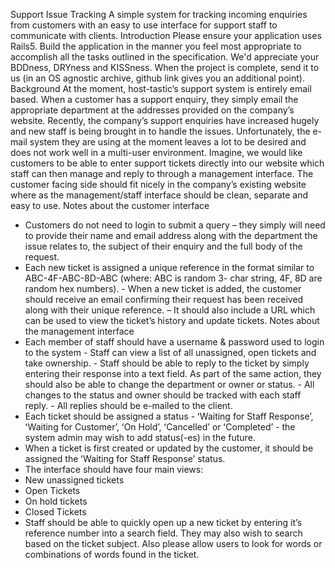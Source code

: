 Support Issue Tracking
A simple system for tracking incoming enquiries from customers with an easy to use interface for support staff to
communicate with clients.
Introduction
Please ensure your application uses Rails5.
Build the application in the manner you feel most appropriate to accomplish all the tasks outlined in the specification.
We'd appreciate your BDDness, DRYness and KISSness.
When the project is complete, send it to us (in an OS agnostic archive, github link gives you an additional point).
Background
At the moment, host-tasticʼs support system is entirely email based. When a customer has a support enquiry, they simply
email the appropriate department at the addresses provided on the company’s website. Recently, the company’s support
enquiries have increased hugely and new staff is being brought in to handle the issues. Unfortunately, the e-mail system
they are using at the moment leaves a lot to be desired and does not work well in a multi-user environment.
Imagine, we would like customers to be able to enter support tickets directly into our website which staff can then manage
and reply to through a management interface. The customer facing side should fit nicely in the company’s existing
website where as the management/staff interface should be clean, separate and easy to use.
Notes about the customer interface
- Customers do not need to login to submit a query – they simply will need to provide their name and email address along
with the department the issue relates to, the subject of their enquiry and the full body of the request.
- Each new ticket is assigned a unique reference in the format similar to ABC-4F-ABC-8D-ABC (where: ABC is random 3-
char string, 4F, 8D are random hex numbers). - When a new ticket is added, the customer should receive an email
confirming their request has been received along with their unique reference.
– It should also include a URL which can be used to view the ticket’s history and update tickets.
Notes about the management interface
- Each member of staff should have a username & password used to login to the system - Staff can view a list of all
unassigned, open tickets and take ownership. - Staff should be able to reply to the ticket by simply entering their
response into a text field. As part of the same action, they should also be able to change the department or owner or status. - All
changes to the status and owner should be tracked with each staff reply. - All replies should be e-mailed to the client.
- Each ticket should be assigned a status - ʻWaiting for Staff Responseʼ, ʻWaiting for Customerʼ, ʻOn Holdʼ, ʻCancelledʼ or
ʻCompletedʼ - the system admin may wish to add status(-es) in the future.
- When a ticket is first created or updated by the customer, it should be assigned the ʻWaiting for Staff Responseʼ status.
- The interface should have four main views:
- New unassigned tickets
- Open Tickets
- On hold tickets
- Closed Tickets
- Staff should be able to quickly open up a new ticket by entering itʼs reference number into a search field. They may also
wish to search based on the ticket subject. Also please allow users to look for words or combinations of words found in
the ticket.